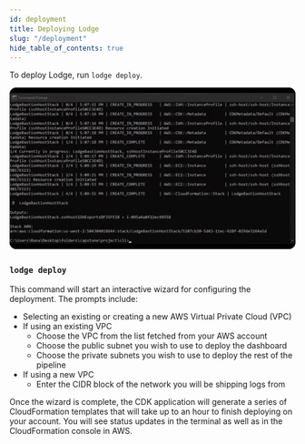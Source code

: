 ```yaml
---
id: deployment
title: Deploying Lodge
slug: "/deployment"
hide_table_of_contents: true
---
```


To deploy Lodge, run `lodge deploy`.

![lodge deploy](/img/deploy.gif)

### `lodge deploy`

This command will start an interactive wizard for configuring the deployment. The prompts include:
- Selecting an existing or creating a new AWS Virtual Private Cloud (VPC)
- If using an existing VPC
  - Choose the VPC from the list fetched from your AWS account
  - Choose the public subnet you wish to use to deploy the dashboard
  - Choose the private subnets you wish to use to deploy the rest of the pipeline
- If using a new VPC
  - Enter the CIDR block of the network you will be shipping logs from

Once the wizard is complete, the CDK application will generate a series of CloudFormation templates that will take up to an hour to finish deploying on your account. You will see status updates in the terminal as well as in the CloudFormation console in AWS.
